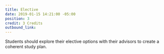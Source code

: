 ```yaml
---
title: Elective
date: 2019-01-15 14:21:00 -05:00
position: 3
credit: 3 Credits
outbound_link: 
---
```


Students should explore their elective options with their advisors to create a coherent study plan.
